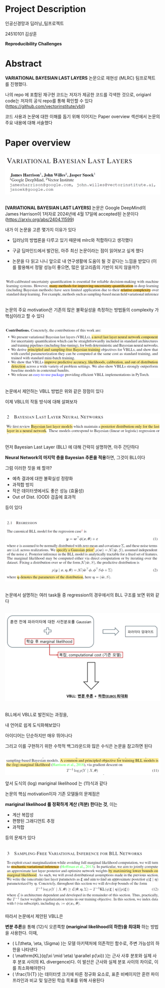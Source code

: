 # Project Description

인공신경망과 딥러닝_팀프로젝트

24510101 김상훈

**Reproducibility Challenges**

# Abstract
 **VARIATIONAL BAYESIAN LAST LAYERS** 논문으로 재현성 (MLRC) 팀프로젝트 를 진행했다.

 나의 repo 에 포함된 재구현 코드는 저자가 제공한 코드를 각색한 것으로, origianl code는 저자의 공식 repo를 통해 확인할 수 있다 (https://github.com/vectorinstitute/vbll)

 코드 사용과 논문에 대한 이해를 돕기 위해 이어지는 Paper overview 섹션에서 논문의 주요 내용에 대해 서술했다

# Paper overview

![1](./git_fig/1.png)

##
**[VARIATIONAL BAYESIAN LAST LAYERS]** 논문은 Google DeepMind의 James Harrison이 1저자로 2024년에 4월 17일에 accepted된 논문이다 (https://arxiv.org/abs/2404.11599)

내가 이 논문을 고른 몇가지 이유가 있다

- 딥러닝의 방법론을 다루고 있기 때문에 mlrc와 적합하다고 생각했다

- 구글 딥마인드에서 발간된, 아주 최신 논문이라는 점이 읽어보고 싶게 했다

- 논문을 다 읽고 나니 앞으로 내 연구생활에 도움이 될 것 같다는 느낌을 받았다 (이를 활용해서 정말 성능이 좋으면, 많은 알고리즘의 기반이 되지 않을까?)

##
![2](./git_fig/2.png)

##

논문의 주요 motivation은 기존의 많은 불확실성을 측정하는 방법들의 complexity 가 핵심이라고 할 수 있다 

##
![3](./git_fig/3.png)

##
논문에서 제안하는 VBLL 방법은 위와 같은 장점이 있다 

이제 VBLL의 작동 방식에 대해 살펴보자


##
![4](./git_fig/4.png)

##

먼저 Bayesian Last Layer (BLL) 에 대해 간략히 설명하면, 아주 간단하다

**Neural Network의 마지막 층을 Bayesian 추론을 적용**하면, 그것이 BLL이다 


그럼 이러한 짓을 왜 할까?
- 예측 결과에 대한 불확실성 정량화
- 과적합 방지
- 작은 데이터셋에서도 좋은 성능 (효율성)
- Out of Dist. (OOD) 검출에 효과적

등이 있다

##
![5](./git_fig/5.png)

##
논문에서 설명하는 여러 task들 중 regression의 경우에서의 BLL 구조를 보면 위와 같다 

##

![6](./git_fig/6.PNG)

##

BLL에서 VBLL로 발전되는 과정을, 

내 언어로 쉽게 도식화해보았다

아이디어는 단순하지만 매우 뛰어나다

그리고 이를 구현하기 위한 수학적 백그라운드와 많은 수식은 논문을 참고하면 된다

##

![7](./git_fig/7.png)

앞서 도식의 (log) mariginal likelihood 는 (11)식과 같다

논문의 핵심 motivation이자 기존 모델들의 문제점은

**mariginal likelihood 를 정확하게 계산 (적분) 한다는 것**, 이는 
- 계산 복잡성
- 편향된 그래디언트 추정
- 과적합

등의 문제가 있다

##
![8](./git_fig/8.png)

따라서 논문에서 제안된 VBLL은 

**변분 추론**을 통해 (12)식 오른쪽항 **(mariginal likelihood의 하한)을 최대화** 하는 방법을 사용한다. 이때,
- \( L(\theta, \eta, \Sigma) \)는 모델 아키텍처에 의존적인 함수로, 주변 가능성의 하한을 나타낸다
- \( \mathrm{KL}(q(\xi \mid \eta) \parallel p(\xi)) \)는 근사 사후 분포와 실제 사후 분포 사이의 KL divergence)다. 이 발산은 근사와 실제 분포 사이의 차이로, 이를 최소화해야한다
- \( \frac{1}{T} \)는 데이터셋 크기에 따른 정규화 요소로, 표준 비베이지안 훈련 파이프라인과 비교 및 일관된 학습 목표를 위해 사용된다



